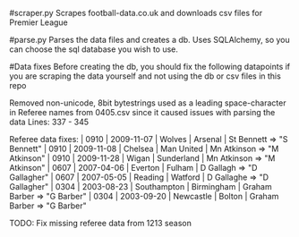 

#scraper.py
Scrapes football-data.co.uk and downloads csv files for Premier League 

#parse.py
Parses the data files and creates a db. Uses SQLAlchemy, so you can choose
the sql database you wish to use.

#Data fixes
Before creating the db, you should fix the following datapoints if you are
scraping the data yourself and not using the db or csv files in this repo

Removed non-unicode, 8bit bytestrings  used as a leading space-character 
in Referee names from 0405.csv since it caused issues with parsing the data
Lines: 337 - 345

Referee data fixes:
| 0910   | 2009-11-07 | Wolves    | Arsenal   | St Bennett  => "S Bennett"
| 0910   | 2009-11-08 | Chelsea   | Man United | Mn Atkinson => "M Atkinson"
| 0910   | 2009-11-28 | Wigan     | Sunderland | Mn Atkinson => "M Atkinson"
| 0607   | 2007-04-06 | Everton   | Fulham    | D Gallagh => "D Gallagher"
| 0607   | 2007-05-05 | Reading   | Watford   | D Gallaghe => "D Gallagher"
| 0304   | 2003-08-23 | Southampton | Birmingham | Graham Barber => "G Barber"
| 0304   | 2003-09-20 | Newcastle   | Bolton     | Graham Barber => "G Barber"


TODO:
Fix missing referee data from 1213 season
